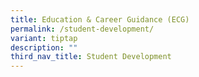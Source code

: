 ```yaml
---
title: Education & Career Guidance (ECG)
permalink: /student-development/
variant: tiptap
description: ""
third_nav_title: Student Development
---
```


